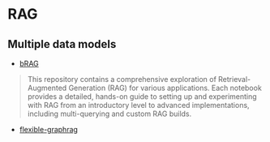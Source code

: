 # RAG

## Multiple data models

- [bRAG](https://github.com/bRAGAI/bRAG-langchain/)

> This repository contains a comprehensive exploration of
  Retrieval-Augmented Generation (RAG) for various applications.
  Each notebook provides a detailed, hands-on guide to setting up and
  experimenting with RAG from an introductory level to advanced implementations,
  including multi-querying and custom RAG builds.

- [flexible-graphrag](https://github.com/stevereiner/flexible-graphrag)
